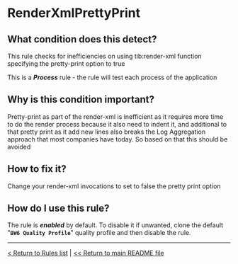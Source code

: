 # RenderXmlPrettyPrint

## What condition does this detect?

This rule checks for inefficiencies on using tib:render-xml function specifying the pretty-print option to true

This is a ***Process*** rule - the rule will test each process of the application

## Why is this condition important?

Pretty-print as part of the render-xml is inefficient as it requires more time to do the render process because it also need to indent it, and additional to that pretty print as it add new lines also breaks the Log Aggregation approach that most companies have today. So based on that this should be avoided

## How to fix it?

Change your render-xml invocations to set to false the pretty print option

## How do I use this rule?

The rule is **_enabled_** by default. To disable it if unwanted, clone the default "**`BW6 Quality Profile`**" quality profile and then disable the rule.

---
[< Return to Rules list](./RULES.md) |  [<< Return to main README file](../../../README.md)
